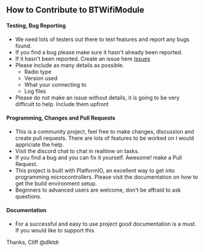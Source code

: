 ## How to Contribute to BTWifiModule

#### Testing, Bug Reporting

* We need lots of testers out there to test features and report any bugs found.
* If you find a bug please make sure it hasn't already been reported.
* If it hasn't been reported. Create an issue here [Issues](https://github.com/dlktdr/BTWifiModule/issues)
* Please include as many details as possible.
  * Radio type
  * Version used
  * What your connecting to
  * Log files
* Please do not make an issue without details, it is going to be very difficult to help. Include them upfront

#### Programming, Changes and Pull Requests

* This is a community project, feel free to make changes, discussion and create pull requests. There are lots of features to be worked on I would appriciate the help.
* Visit the discord chat to chat in realtime on tasks.
* If you find a bug and you can fix it yourself. Awesome! make a Pull Request.
* This project is built with PlatformIO, an excellent way to get into programming microcontrollers. Please visit the documentation on how to get the build environment setup. 
* Beginners to advanced users are welcome, don't be affraid to ask questions.

#### Documentation

* For a successful and easy to use project good documentation is a must. If you would like to support this

Thanks,
Cliff @dlktdr
